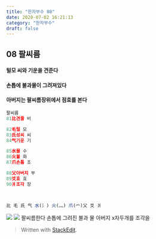 ```yaml
---
title: "한자부수 08"
date: 2020-07-02 16:21:13
category: "한자부수"
draft: false
---
```

## 08 팔씨름
#### 털모 씨와 기운을 견준다
#### 손톱에 불과물이 그려져있다
#### 아버지는 팔씨름장위에서 점효를 본다
```js
팔씨름
81比견줄 비

82毛털 모
83氏성씨 씨
84气기운 기

85水물 수
86火불 화
87爪손톱 조

88父아버지 부
89爻효 효
90爿조각 장



比 毛 氏 气 水(氵) 火(灬) 爪(爫)父 爻 爿
```
![](https://i.ibb.co/HG896Z8/image.png)
![](https://i.ibb.co/0Vzb4LQ/2020-06-26-11-19-45.png)
팔씨름한다
손톱에 그려진 불과 물
아버지 x자두개를  조각을 
> Written with [StackEdit](https://stackedit.io/).
<!--stackedit_data:
eyJoaXN0b3J5IjpbLTE5NTEwNzg3MjksMTAyMzQxOTM1MSwxNT
Y0MzMzMTQyLC0xODYwNDA2ODA4LDE2OTE1MjUyNTQsLTI5NTk1
MTQ0LDg0NzczMzg0OCwtMTU3MTcxMzg3NiwxNjU2NDIzNjcyLC
02MDkzOTkwNzBdfQ==
-->